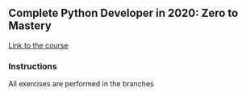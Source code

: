## Complete Python Developer in 2020: Zero to Mastery

[Link to the course](https://www.udemy.com/course/complete-python-developer-zero-to-mastery/)

### Instructions
All exercises are performed in the branches